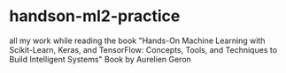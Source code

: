 # handson-ml2-practice
all my work while reading the book "Hands-On Machine Learning with Scikit-Learn, Keras, and TensorFlow: Concepts, Tools, and Techniques to Build Intelligent Systems" Book by Aurelien Geron
